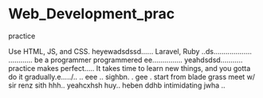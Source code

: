 # Web_Development_prac
practice

Use HTML, JS, and CSS.
 heyewadsdssd......
Laravel, Ruby ..ds...................
............
be a programmer programmered ee...............
 yeahdsdsd...........
practice makes perfect.....
It takes time to learn new things, and you gotta do it gradually.e...../..
..
 eee ..
sighbn.
. gee . start from blade grass meet w/ sir renz
sith
hhh..
yeahcxhsh
huy..
heben
ddhb
intimidating
jwha
..
